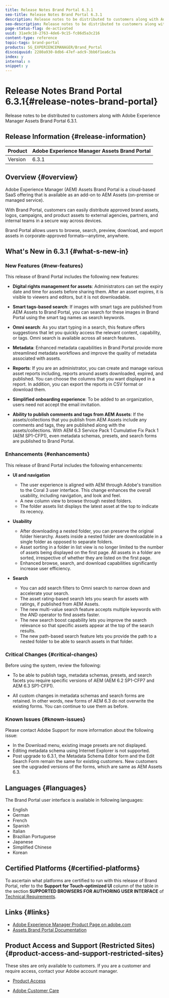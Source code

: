 ```yaml
---
title: Release Notes Brand Portal 6.3.1
seo-title: Release Notes Brand Portal 6.3.1
description: Release notes to be distributed to customers along with Adobe Experience Manager Assets Brand Portal 6.3.1.
seo-description: Release notes to be distributed to customers along with Adobe Experience Manager Assets Brand Portal 6.3.1.
page-status-flag: de-activated
uuid: 31ae9c18-2763-4de6-9c15-fc86d5a3c216
content-type: reference
topic-tags: brand-portal
products: SG_EXPERIENCEMANAGER/Brand_Portal
discoiquuid: 2280a930-8db6-47ef-adc9-3bb6f1ea6c3a
index: y
internal: n
snippet: y
---
```


# Release Notes Brand Portal 6.3.1{#release-notes-brand-portal}

Release notes to be distributed to customers along with Adobe Experience Manager Assets Brand Portal 6.3.1.

## Release Information {#release-information}

| Product |Adobe Experience Manager Assets Brand Portal |
|---|---|
| Version |6.3.1 |

## Overview {#overview}

Adobe Experience Manager (AEM) Assets Brand Portal is a cloud-based SaaS offering that is available as an add-on to AEM Assets (on-premise or managed service).

With Brand Portal, customers can easily distribute approved brand assets, logos, campaigns, and product assets to external agencies, partners, and internal teams in a secure way across devices.

Brand Portal allows users to browse, search, preview, download, and export assets in corporate-approved formats—anytime, anywhere.

## What's New in 6.3.1 {#what-s-new-in}

### New Features {#new-features}

This release of Brand Portal includes the following new features:

* **Digital rights management for assets**: Administrators can set the expiry date and time for assets before sharing them. After an asset expires, it is visible to viewers and editors, but it is not downloadable.  

* **Smart tags-based search**: If images with smart tags are published from AEM Assets to Brand Portal, you can search for these images in Brand Portal using the smart tag names as search keywords.  

* **Omni search**: As you start typing in a search, this feature offers suggestions that let you quickly access the relevant content, capability, or tags. Omni search is available across all search features.  

* **Metadata**: Enhanced metadata capabilities in Brand Portal provide more streamlined metadata workflows and improve the quality of metadata associated with assets.
* **Reports**: If you are an administrator, you can create and manage various asset reports including, reports around assets downloaded, expired, and published. You can choose the columns that you want displayed in a report. In addition, you can export the reports in CSV format or download them.
* **Simplified onboarding experience**: To be added to an organization, users need not accept the email invitation.
* **Ability to publish comments and tags from AEM Assets**: If the assets/collections that you publish from AEM Assets include any comments and tags, they are published along with the assets/collections. With AEM 6.3 Service Pack 1 Cumulative Fix Pack 1 (AEM SP1-CFP1), even metadata schemas, presets, and search forms are published to Brand Portal.

### Enhancements {#enhancements}

This release of Brand Portal includes the following enhancements:

* **UI and navigation**

    * The user experience is aligned with AEM through Adobe's transition to the Coral 3 user interface. This change enhances the overall usability, including navigation, and look and feel.  
    * A new column view to browse through nested folders.  
    * The folder assets list displays the latest asset at the top to indicate its recency.

* **Usability**

    * After downloading a nested folder, you can preserve the original folder hierarchy. Assets inside a nested folder are downloadable in a single folder as opposed to separate folders.  
    * Asset sorting in a folder in list view is no longer limited to the number of assets being displayed on the first page. All assets in a folder are sorted, irrespective of whether they are listed on the first page.  
    * Enhanced browse, search, and download capabilities significantly increase user efficiency.

* **Search**

    * You can add search filters to Omni search to narrow down and accelerate your search.
    * The asset rating-based search lets you search for assets with ratings, if published from AEM Assets.
    * The new multi-value search feature accepts multiple keywords with the AND operator to find assets faster.
    * The new search boost capability lets you improve the search relevance so that specific assets appear at the top of the search results.
    * The new path-based search feature lets you provide the path to a nested folder to be able to search assets in that folder.

### Critical Changes {#critical-changes}

Before using the system, review the following:

* To be able to publish tags, metadata schemas, presets, and search facets you require specific versions of AEM (AEM 6.2 SP1-CFP7 and AEM 6.3 SP1-CFP1).

* All custom changes in metadata schemas and search forms are retained. In other words, new forms of AEM 6.3 do not overwrite the existing forms. You can continue to use them as before.

### Known Issues {#known-issues}

Please contact Adobe Support for more information about the following issue:

* In the Download menu, existing image presets are not displayed.
* Editing metadata schema using Internet Explorer is not supported.  
* Post upgrade to 6.3.1, the Metadata Schema Editor form and the Edit Search Form remain the same for existing customers. New customers see the upgraded versions of the forms, which are same as AEM Assets 6.3.

## Languages {#languages}

The Brand Portal user interface is available in following languages:

* English
* German
* French
* Spanish
* Italian
* Brazilian Portuguese
* Japanese
* Simplified Chinese
* Korean

## Certified Platforms {#certified-platforms}

To ascertain what platforms are certified to run with this release of Brand Portal, refer to the **Support for Touch-optimized UI** column of the table in the section **SUPPORTED BROWSERS FOR AUTHORING USER INTERFACE** of [Technical Requirements](https://helpx.adobe.com/experience-manager/6-3/sites/deploying/using/technical-requirements.html).

## Links {#links}

* [Adobe Experience Manager Product Page on adobe.com](http://www.adobe.com/in/marketing-cloud/experience-manager.html)
* [Assets Brand Portal Documentation](https://helpx.adobe.com/experience-manager/brand-portal/user-guide.html)

## Product Access and Support (Restricted Sites) {#product-access-and-support-restricted-sites}

These sites are only available to customers. If you are a customer and require access, contact your Adobe account manager.

* [](https://daycare.day.com) [Product Access](https://login.marketing.adobe.com)

* [Adobe Customer Care](https://helpx.adobe.com/contact.html)

